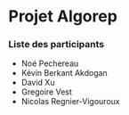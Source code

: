 # Projet Algorep

### Liste des participants
* Noé Pechereau
* Kévin Berkant Akdogan
* David Xu
* Gregoire Vest
* Nicolas Regnier-Vigouroux